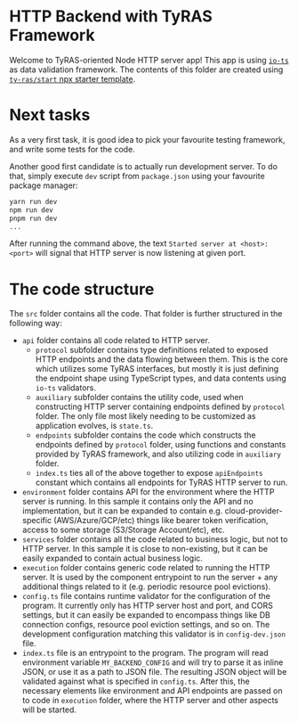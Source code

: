 # HTTP Backend with TyRAS Framework

Welcome to TyRAS-oriented Node HTTP server app!
This app is using [`io-ts`](https://github.com/gcanti/io-ts) as data validation framework.
The contents of this folder are created using [`ty-ras/start` npx starter template](https://github.com/ty-ras/meta/tree/main/start).

# Next tasks

As a very first task, it is good idea to pick your favourite testing framework, and write some tests for the code.

Another good first candidate is to actually run development server.
To do that, simply execute `dev` script from `package.json` using your favourite package manager:
```sh
yarn run dev
npm run dev
pnpm run dev
...
```

After running the command above, the text `Started server at <host>:<port>` will signal that HTTP server is now listening at given port.

# The code structure

The `src` folder contains all the code.
That folder is further structured in the following way:
- `api` folder contains all code related to HTTP server.
    - `protocol` subfolder contains type definitions related to exposed HTTP endpoints and the data flowing between them.
      This is the core which utilizes some TyRAS interfaces, but mostly it is just defining the endpoint shape using TypeScript types, and data contents using `io-ts` validators.
    - `auxiliary` subfolder contains the utility code, used when constructing HTTP server containing endpoints defined by `protocol` folder.
      The only file most likely needing to be customized as application evolves, is `state.ts`.
    - `endpoints` subfolder contains the code which constructs the endpoints defined by `protocol` folder, using functions and constants provided by TyRAS framework, and also utilizing code in `auxiliary` folder.
    - `index.ts` ties all of the above together to expose `apiEndpoints` constant which contains all endpoints for TyRAS HTTP server to run.
- `environment` folder contains API for the environment where the HTTP server is running.
  In this sample it contains only the API and no implementation, but it can be expanded to contain e.g. cloud-provider-specific (AWS/Azure/GCP/etc) things like bearer token verification, access to some storage (S3/Storage Account/etc), etc.
- `services` folder contains all the code related to business logic, but not to HTTP server.
  In this sample it is close to non-existing, but it can be easily expanded to contain actual business logic.
- `execution` folder contains generic code related to running the HTTP server.
  It is used by the component entrypoint to run the server + any additional things related to it (e.g. periodic resource pool evictions).
- `config.ts` file contains runtime validator for the configuration of the program.
  It currently only has HTTP server host and port, and CORS settings, but it can easily be expanded to encompass things like DB connection configs, resource pool eviction settings, and so on.
  The development configuration matching this validator is in `config-dev.json` file.
- `index.ts` file is an entrypoint to the program.
  The program will read environment variable `MY_BACKEND_CONFIG` and will try to parse it as inline JSON, or use it as a path to JSON file.
  The resulting JSON object will be validated against what is specified in `config.ts`.
  After this, the necessary elements like environment and API endpoints are passed on to code in `execution` folder, where the HTTP server and other aspects will be started.
